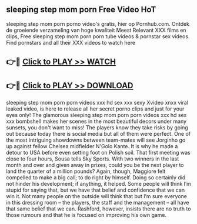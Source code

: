 ## sleeping step mom porn Free Video HoT 

sleeping step mom porn porno video's gratis, hier op Pornhub.com. Ontdek de groeiende verzameling van hoge kwaliteit Meest Relevant XXX films en clips,
Free sleeping step mom porn porn tube videos & pornstar sex videos. Find pornstars and all their XXX videos to watch here


## 👉🔴 [Click to PLAY >> WATCH](http://us.freeplayer.one?title=sleeping_step_mom_porn&ref=16D)

## 👉🔴 [Click to PLAY >> DOWNLOAD](http://us.freeplayer.one?title=sleeping_step_mom_porn&ref=16D)


sleeping step mom porn porn videos xxx hd sex xxx sexy Xvideo xnxx viral leaked video, is here to release all her secret porno clips and just for your eyes only! The glamorous sleeping step mom porn porn videos xxx hd sex xxx bombshell makes her scenes in the most beautiful decors under many sunsets, you don't want to miss! The players know they take risks by going out because today there is social media but all of them were perfect. One of the most intriguing showdowns between team-mates will see Jorginho go up against fellow Chelsea midfielder N'Golo Kante. It is why he made a detour to USA before even setting foot on Polish soil. That first meeting was close to four hours, Sousa tells Sky Sports. With two winners in the last month and over and given away in prizes, could you be the next player to land the quarter of a million pounds? Again, though, Maggiore felt compelled to make a big call; to do right by himself. Doing so certainly did not hinder his development; if anything, it helped. Some people will think I’m stupid for saying that, but we have that belief and confidence that we can win it. Not many people on the outside will think that but I’m sure everyone in this dressing room – the players, the staff and the management – all have that same belief that we can. Rashford, however, insists there are no truth to those rumours and that he is focused on improving his own game.